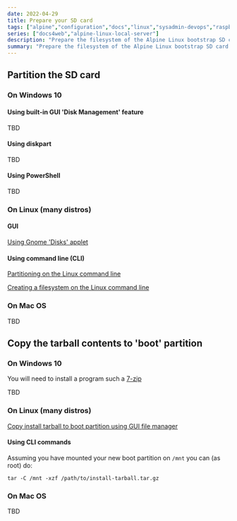 ```yaml
---
date: 2022-04-29
title: Prepare your SD card
tags: ["alpine","configuration","docs","linux","sysadmin-devops","raspberry-pi","sbc"]
series: ["docs4web","alpine-linux-local-server"]
description: "Prepare the filesystem of the Alpine Linux bootstrap SD card for your Raspberry Pi"
summary: "Prepare the filesystem of the Alpine Linux bootstrap SD card for your Raspberry Pi"
---
```


## Partition the SD card

### On Windows 10

#### Using built-in GUI 'Disk Management' feature

TBD

#### Using diskpart

TBD

#### Using PowerShell

TBD

### On Linux (many distros)

#### GUI

[Using Gnome 'Disks' applet](prepare-sd-using-gnome-disks/_index.md)

#### Using command line (CLI)

[Partitioning on the Linux command line](../../../linux-cli-partitioning/_index.md)

[Creating a filesystem on the Linux command line](../../../server-install-config/create-semi-data-install/add-and-use-filesystem-tools.md#vfatfat32fat16)

### On Mac OS

TBD

## Copy the tarball contents to 'boot' partition

### On Windows 10

You will need to install a program such a [7-zip](https://www.7-zip.org/)

TBD

### On Linux (many distros)

[Copy install tarball to boot partition using GUI file manager](copy-tarball-to-boot-under-gnome/_index.md)

#### Using CLI commands

Assuming you have mounted your new boot partition on `/mnt` you can (as root) do:

```shell
tar -C /mnt -xzf /path/to/install-tarball.tar.gz
```

### On Mac OS

TBD
